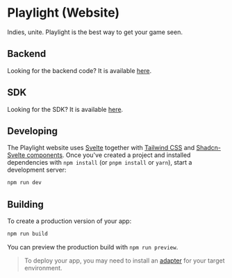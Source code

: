 # Playlight (Website)
Indies, unite. Playlight is the best way to get your game seen.

## Backend
Looking for the backend code? It is available [here](https://github.com/therealPaulPlay/Playlight-Backend).

## SDK
Looking for the SDK? It is available [here](https://github.com/therealPaulPlay/Playlight-SDK).

## Developing

The Playlight website uses [Svelte](https://svelte.dev) together with [Tailwind CSS](https://tailwindcss.com/) and [Shadcn-Svelte components](https://next.shadcn-svelte.com/).
Once you've created a project and installed dependencies with `npm install` (or `pnpm install` or `yarn`), start a development server:

```bash
npm run dev
```

## Building

To create a production version of your app:

```bash
npm run build
```

You can preview the production build with `npm run preview`.

> To deploy your app, you may need to install an [adapter](https://svelte.dev/docs/kit/adapters) for your target environment.

